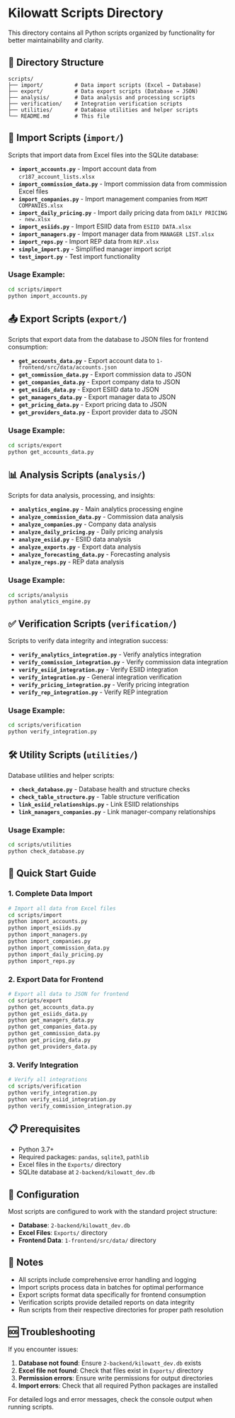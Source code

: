 # Kilowatt Scripts Directory

This directory contains all Python scripts organized by functionality for better maintainability and clarity.

## 📁 Directory Structure

```
scripts/
├── import/          # Data import scripts (Excel → Database)
├── export/          # Data export scripts (Database → JSON)
├── analysis/        # Data analysis and processing scripts
├── verification/    # Integration verification scripts
├── utilities/       # Database utilities and helper scripts
└── README.md        # This file
```

## 🔄 Import Scripts (`import/`)

Scripts that import data from Excel files into the SQLite database:

- **`import_accounts.py`** - Import account data from `cr187_account_lists.xlsx`
- **`import_commission_data.py`** - Import commission data from commission Excel files
- **`import_companies.py`** - Import management companies from `MGMT COMPANIES.xlsx`
- **`import_daily_pricing.py`** - Import daily pricing data from `DAILY PRICING - new.xlsx`
- **`import_esiids.py`** - Import ESIID data from `ESIID DATA.xlsx`
- **`import_managers.py`** - Import manager data from `MANAGER LIST.xlsx`
- **`import_reps.py`** - Import REP data from `REP.xlsx`
- **`simple_import.py`** - Simplified manager import script
- **`test_import.py`** - Test import functionality

### Usage Example:
```bash
cd scripts/import
python import_accounts.py
```

## 📤 Export Scripts (`export/`)

Scripts that export data from the database to JSON files for frontend consumption:

- **`get_accounts_data.py`** - Export account data to `1-frontend/src/data/accounts.json`
- **`get_commission_data.py`** - Export commission data to JSON
- **`get_companies_data.py`** - Export company data to JSON
- **`get_esiids_data.py`** - Export ESIID data to JSON
- **`get_managers_data.py`** - Export manager data to JSON
- **`get_pricing_data.py`** - Export pricing data to JSON
- **`get_providers_data.py`** - Export provider data to JSON

### Usage Example:
```bash
cd scripts/export
python get_accounts_data.py
```

## 📊 Analysis Scripts (`analysis/`)

Scripts for data analysis, processing, and insights:

- **`analytics_engine.py`** - Main analytics processing engine
- **`analyze_commission_data.py`** - Commission data analysis
- **`analyze_companies.py`** - Company data analysis
- **`analyze_daily_pricing.py`** - Daily pricing analysis
- **`analyze_esiid.py`** - ESIID data analysis
- **`analyze_exports.py`** - Export data analysis
- **`analyze_forecasting_data.py`** - Forecasting analysis
- **`analyze_reps.py`** - REP data analysis

### Usage Example:
```bash
cd scripts/analysis
python analytics_engine.py
```

## ✅ Verification Scripts (`verification/`)

Scripts to verify data integrity and integration success:

- **`verify_analytics_integration.py`** - Verify analytics integration
- **`verify_commission_integration.py`** - Verify commission data integration
- **`verify_esiid_integration.py`** - Verify ESIID integration
- **`verify_integration.py`** - General integration verification
- **`verify_pricing_integration.py`** - Verify pricing integration
- **`verify_rep_integration.py`** - Verify REP integration

### Usage Example:
```bash
cd scripts/verification
python verify_integration.py
```

## 🛠️ Utility Scripts (`utilities/`)

Database utilities and helper scripts:

- **`check_database.py`** - Database health and structure checks
- **`check_table_structure.py`** - Table structure verification
- **`link_esiid_relationships.py`** - Link ESIID relationships
- **`link_managers_companies.py`** - Link manager-company relationships

### Usage Example:
```bash
cd scripts/utilities
python check_database.py
```

## 🚀 Quick Start Guide

### 1. Complete Data Import
```bash
# Import all data from Excel files
cd scripts/import
python import_accounts.py
python import_esiids.py
python import_managers.py
python import_companies.py
python import_commission_data.py
python import_daily_pricing.py
python import_reps.py
```

### 2. Export Data for Frontend
```bash
# Export all data to JSON for frontend
cd scripts/export
python get_accounts_data.py
python get_esiids_data.py
python get_managers_data.py
python get_companies_data.py
python get_commission_data.py
python get_pricing_data.py
python get_providers_data.py
```

### 3. Verify Integration
```bash
# Verify all integrations
cd scripts/verification
python verify_integration.py
python verify_esiid_integration.py
python verify_commission_integration.py
```

## 📋 Prerequisites

- Python 3.7+
- Required packages: `pandas`, `sqlite3`, `pathlib`
- Excel files in the `Exports/` directory
- SQLite database at `2-backend/kilowatt_dev.db`

## 🔧 Configuration

Most scripts are configured to work with the standard project structure:
- **Database**: `2-backend/kilowatt_dev.db`
- **Excel Files**: `Exports/` directory
- **Frontend Data**: `1-frontend/src/data/` directory

## 📝 Notes

- All scripts include comprehensive error handling and logging
- Import scripts process data in batches for optimal performance
- Export scripts format data specifically for frontend consumption
- Verification scripts provide detailed reports on data integrity
- Run scripts from their respective directories for proper path resolution

## 🆘 Troubleshooting

If you encounter issues:

1. **Database not found**: Ensure `2-backend/kilowatt_dev.db` exists
2. **Excel file not found**: Check that files exist in `Exports/` directory
3. **Permission errors**: Ensure write permissions for output directories
4. **Import errors**: Check that all required Python packages are installed

For detailed logs and error messages, check the console output when running scripts.
